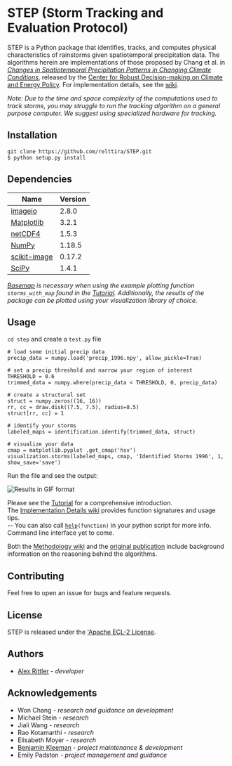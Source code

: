 # STEP (Storm Tracking and Evaluation Protocol)

STEP is a Python package that identifies, tracks, and computes physical characteristics of rainstorms given spatiotemporal precipitation data. The algorithms herein are implementations of those proposed by Chang et al. in [*Changes in Spatiotemporal Precipitation Patterns in Changing Climate Conditions*](https://geosci.uchicago.edu/~moyer/MoyerWebsite/Publications/Papers/Changes_Spatio-temporal_Precipitation_patterns.pdf), released by the [Center for Robust Decision-making on Climate and Energy Policy](https://www.rdcep.org). For implementation details, see the [wiki](https://github.com/bkleeman/STEP-suggestions/wiki).

*Note: Due to the time and space complexity of the computations used to track storms, you may struggle to run the tracking algorithm on a general purpose computer. We suggest using specialized hardware for tracking.*

## Installation

`git clone https://github.com/relttira/STEP.git`  
`$ python setup.py install`


<!--- To install STEP, use the package manager [pip](https://pip.pypa.io/en/stable/). --->

## Dependencies
|Name|Version|
|--|--|
|[imageio](https://imageio.readthedocs.io/en/stable/installation.html)|2.8.0|
|[Matplotlib](https://matplotlib.org/3.2.2/users/installing.html)|3.2.1|
|[netCDF4](https://unidata.github.io/netcdf4-python/netCDF4/index.html)|1.5.3|
|[NumPy](https://numpy.org/install/)|1.18.5|
|[scikit-image](https://scikit-image.org/docs/dev/install.html)|0.17.2|
|[SciPy](https://www.scipy.org/install.html)|1.4.1|

 *[Basemap](https://matplotlib.org/basemap/users/installing.html) is necessary when using the example plotting function `storms_with_map` found in the [Tutorial](https://github.com/relttira/STEP/wiki/Tutorial). Additionally, the results of the package can be plotted using your visualization library of choice.*
## Usage
`cd step` and create a `test.py` file
```
# load some initial precip data 
precip_data = numpy.load('precip_1996.npy', allow_pickle=True)

# set a precip threshold and narrow your region of interest
THRESHOLD = 0.6 
trimmed_data = numpy.where(precip_data < THRESHOLD, 0, precip_data)

# create a structural set 
struct = numpy.zeros((16, 16))
rr, cc = draw.disk((7.5, 7.5), radius=8.5)
struct[rr, cc] = 1

# identify your storms
labeled_maps = identification.identify(trimmed_data, struct)

# visualize your data
cmap = matplotlib.pyplot .get_cmap('hsv')
visualization.storms(labeled_maps, cmap, 'Identified Storms 1996', 1, show_save='save')
```

Run the file and see the output:

![Results in GIF format](https://media.giphy.com/media/fuKHtjrF4btvIjxMKp/giphy.gif)

Please see the [Tutorial](https://github.com/relttira/STEP/wiki/Tutorial) for a comprehensive introduction.  
The [Implementation Details wiki](https://github.com/relttira/wiki/Implementation-Details) provides function signatures and usage tips.  
-- You can also call [`help`](https://docs.python.org/3/library/functions.html#help)`(function)` in your python script for more info. Command line interface yet to come.

Both the [Methodology wiki](https://github.com/relttira/STEP/wiki/Methodology) and the [original publication](https://geosci.uchicago.edu/~moyer/MoyerWebsite/Publications/Papers/Changes_Spatio-temporal_Precipitation_patterns.pdf) include background information on the reasoning behind the algorithms.

## Contributing
Feel free to open an issue for bugs and feature requests.

## License
STEP is released under the ['Apache ECL-2 License]().

## Authors
* [Alex Rittler](https://www.linkedin.com/in/arittler) - *developer*

## Acknowledgements
* Won Chang - *research and guidance on development*
* Michael Stein - *research*
* Jiali Wang - *research*
* Rao Kotamarthi - *research*
* Elisabeth Moyer - *research*
* [Benjamin Kleeman](https://github.com/bkleeman) - *project maintenance & development*
* Emily Padston - *project management and guidance*
